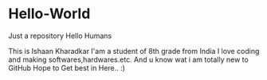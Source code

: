 # Hello-World
Just a repository 
Hello Humans 

This is Ishaan Kharadkar I'am a student of 8th grade from India
I love coding and making softwares,hardwares.etc.
And u know wat i am totally new to GitHub
Hope to Get best in Here.. :)
